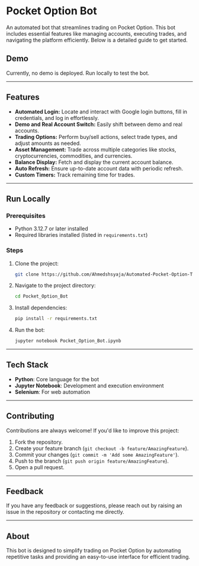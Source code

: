 # Pocket Option Bot

An automated bot that streamlines trading on Pocket Option. This bot includes essential features like managing accounts, executing trades, and navigating the platform efficiently. Below is a detailed guide to get started.

## Demo

Currently, no demo is deployed. Run locally to test the bot.

---

## Features

- **Automated Login:** Locate and interact with Google login buttons, fill in credentials, and log in effortlessly.
- **Demo and Real Account Switch:** Easily shift between demo and real accounts.
- **Trading Options:** Perform buy/sell actions, select trade types, and adjust amounts as needed.
- **Asset Management:** Trade across multiple categories like stocks, cryptocurrencies, commodities, and currencies.
- **Balance Display:** Fetch and display the current account balance.
- **Auto Refresh:** Ensure up-to-date account data with periodic refresh.
- **Custom Timers:** Track remaining time for trades.
---

## Run Locally

### Prerequisites

- Python 3.12.7 or later installed
- Required libraries installed (listed in `requirements.txt`)

### Steps

1. Clone the project:

   ```bash
   git clone https://github.com/Ahmedshsyaja/Automated-Pocket-Option-Trading.git
   ```

2. Navigate to the project directory:

   ```bash
   cd Pocket_Option_Bot
   ```

3. Install dependencies:

   ```bash
   pip install -r requirements.txt
   ```

4. Run the bot:

   ```bash
   jupyter notebook Pocket_Option_Bot.ipynb
   ```

---

## Tech Stack

- **Python**: Core language for the bot
- **Jupyter Notebook**: Development and execution environment
- **Selenium**: For web automation

---

## Contributing

Contributions are always welcome! If you'd like to improve this project:

1. Fork the repository.
2. Create your feature branch (`git checkout -b feature/AmazingFeature`).
3. Commit your changes (`git commit -m 'Add some AmazingFeature'`).
4. Push to the branch (`git push origin feature/AmazingFeature`).
5. Open a pull request.

---

## Feedback

If you have any feedback or suggestions, please reach out by raising an issue in the repository or contacting me directly.

---

## About

This bot is designed to simplify trading on Pocket Option by automating repetitive tasks and providing an easy-to-use interface for efficient trading.
